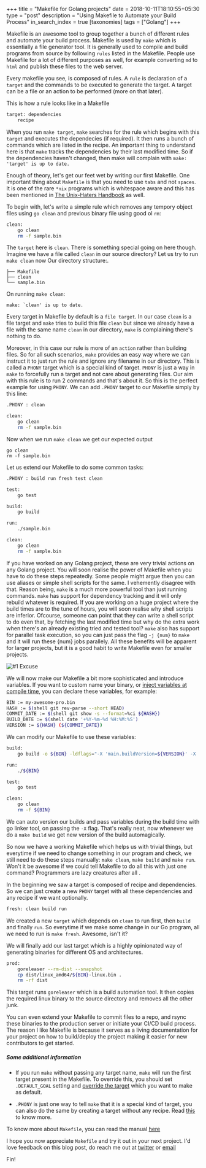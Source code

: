 +++
title = "Makefile for Golang projects"
date = 2018-10-11T18:10:55+05:30
type = "post"
description = "Using Makefile to Automate your Build Process"
in_search_index = true
[taxonomies]
tags = ["Golang"]
+++

Makefile is an awesome tool to group together a bunch of different rules and automate your build process. Makefile is used by `make` which is essentially a file generator tool. It is generally used to compile and build programs from source by following `rules` listed in the Makefile. People use Makefile for a lot of different purposes as well, for example converting `md` to `html` and publish these files to the web server.

Every makefile you see, is composed of rules. A `rule` is declaration of a `target` and the commands to be executed to generate the target. A target can be a file or an action to be performed (more on that later).

This is how a rule looks like in a Makefile

```bash
target: dependencies
    recipe
```

When you run `make target`, `make` searches for the rule which begins with this `target` and executes the dependecies (if required). It then runs a bunch of commands which are listed in the recipe. An important thing to understand here is that `make` tracks the dependencies by their last modified time. So if the dependencies haven't changed, then make will complain with `make: 'target' is up to date.`

Enough of theory, let's get our feet wet by writing our first Makefile. One important thing about `Makefile` is that you need to use `tabs` and not `spaces`. It is one of the rare `*nix` programs which is whitespace aware and this has been mentioned in [The Unix-Haters Handbook](https://en.wikipedia.org/wiki/The_Unix-Haters_Handbook) as well.

To begin with, let's write a simple rule which removes any tempory object files using `go clean` and previous binary file using good ol `rm`:

```bash
clean:
	go clean
	rm -f sample.bin
```

The `target` here is `clean`. There is something special going on here though. Imagine we have a file called `clean` in our source directory? Let us try to run `make clean` now
Our directory structure:.

```
├── Makefile
├── clean
└── sample.bin
```

On running `make clean`:

```
make: `clean' is up to date.
```

Every target in Makefile by default is a `file target`. In our case `clean` is a file target and `make` tries to build this file `clean` but since we already have a file with the same name `clean` in our directory, `make` is complaining there's nothing to do.

Moreover, in this case our rule is more of an `action` rather than building files. So for all such scenarios, `make` provides an easy way where we can instruct it to just run the rule and ignore any filename in our directory. This is called a `PHONY` target which is a special kind of target. `PHONY` is just a way in `make` to forcefully run a target and not care about generating files. Our aim with this rule is to run 2 commands and that's about it. So this is the perfect example for using `PHONY`.
We can add `.PHONY` target to our Makefile simply by this line:

```bash
.PHONY : clean

clean:
	go clean
	rm -f sample.bin

```

Now when we run `make clean` we get our expected output

```
go clean
rm -f sample.bin
```

Let us extend our Makefile to do some common tasks:

```bash
.PHONY : build run fresh test clean

test:
	go test

build:
	go build

run:
	./sample.bin

clean:
	go clean
	rm -f sample.bin
```

If you have worked on any Golang project, these are very trivial actions on any Golang project. You will soon realise the power of Makefile when you have to do these steps repeatedly. Some people might argue then you can use aliases or simple shell scripts for the same. I vehemently disagree with that. Reason being, `make` is a much more powerful tool than just running commands. `make` has support for dependency tracking and it will only rebuild whatever is required. If you are working on a huge project where the build times are to the tune of hours, you will soon realise why shell scripts are inferior. Ofcourse, someone can point that they can write a shell script to do even that, by fetching the last modified time but why do the extra work when there's an already existing tried and tested tool? `make` also has support for parallel task execution, so you can just pass the flag `-j {num}` to `make` and it will run these {num} jobs parallely. All these benefits will be apparent for larger projects, but it is a good habit to write Makefile even for smaller projects.

![#1 Excuse](https://imgs.xkcd.com/comics/compiling.png "Look Ma! Code is compiling")

We will now make our Makefile a bit more sophisticated and introduce variables. If you want to custom name your binary, or [inject variables at compile time](https://blog.cloudflare.com/setting-go-variables-at-compile-time/), you can declare these variables, for example:

```bash
BIN := my-awesome-pro.bin
HASH := $(shell git rev-parse --short HEAD)
COMMIT_DATE := $(shell git show -s --format=%ci ${HASH})
BUILD_DATE := $(shell date '+%Y-%m-%d %H:%M:%S')
VERSION := ${HASH} (${COMMIT_DATE})
```

We can modify our Makefile to use these variables:

```bash
build:
	go build -o ${BIN} -ldflags="-X 'main.buildVersion=${VERSION}' -X 'main.buildDate=${BUILD_DATE}'"

run:
	./${BIN}

test:
	go test

clean:
	go clean
	rm -f ${BIN}
```

We can auto version our builds and pass variables during the build time with go linker tool, on passing the `-X` flag. That's really neat, now whenever we do a `make build` we get new version of the build automagically.

So now we have a working Makefile which helps us with trivial things, but everytime if we need to change something in our program and check, we still need to do these steps manually: `make clean`, `make build` and `make run`. Won't it be awesome if we could tell Makefile to do all this with just one command? Programmers are lazy creatures after all <i class="em em-smiley"></i>.

In the beginning we saw a target is composed of recipe and dependencies. So we can just create a new `PHONY` target with all these dependencies and any recipe if we want optionally.

```bash
fresh: clean build run
```

We created a new `target` which depends on `clean` to run first, then `build` and finally `run`. So everytime if we make some change in our Go program, all we need to run is `make fresh`. Awesome, isn't it?

We will finally add our last target which is a highly opinionated way of generating binaries for different OS and architectures.

```bash
prod:
	goreleaser --rm-dist --snapshot
	cp dist/linux_amd64/${BIN}-linux.bin .
	rm -rf dist
```

This target runs `goreleaser` which is a build automation tool. It then copies the required linux binary to the source directory and removes all the other junk.

You can even extend your Makefile to commit files to a repo, and rsync these binaries to the production server or initiate your CI/CD build process. The reason I like Makefile is because it serves as a living documentation for your project on how to build/deploy the project making it easier for new contributors to get started.

##### Some additional information

- If you run `make` without passing any target name, `make` will run the first target present in the Makefile. To override this, you should set `.DEFAULT_GOAL` setting and [override the target](https://www.gnu.org/software/make/manual/html_node/Special-Variables.html#Special-Variables) which you want to make as default.

- `.PHONY` is just one way to tell `make` that it is a special kind of target, you can also do the same by creating a target without any recipe. Read [this](https://www.gnu.org/software/make/manual/html_node/Force-Targets.html#Force-Targets) to know more.

To know more about `Makefile`, you can read the manual [here](https://www.gnu.org/software/make/manual/make.html)

I hope you now appreciate `Makefile` and try it out in your next project. I'd love feedback on this blog post, do reach me out at [twitter](https://twitter.com/mrkaran_) or [email](mailto:karansharma1295@gmail.com)

Fin!
